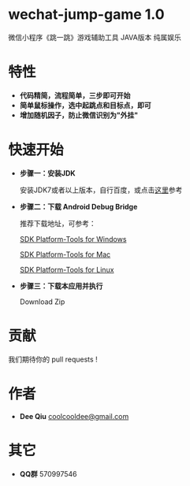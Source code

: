 # wechat-jump-game 1.0
微信小程序《跳一跳》游戏辅助工具 JAVA版本  纯属娱乐

特性
===
- __代码精简，流程简单，三步即可开始__　
- __简单鼠标操作，选中起跳点和目标点，即可__　
- __增加随机因子，防止微信识别为"外挂"__

快速开始
======
- __步骤一：安装JDK__

    安装JDK7或者以上版本，自行百度，或点击[这里](https://www.cnblogs.com/takeyblogs/p/7457913.html)参考
- __步骤二：下载 Android Debug Bridge__

    推荐下载地址，可参考：

    [SDK Platform-Tools for Windows](https://dl.google.com/android/repository/platform-tools-latest-windows.zip)

    [SDK Platform-Tools for Mac](https://dl.google.com/android/repository/platform-tools-latest-darwin.zip)

    [SDK Platform-Tools for Linux](https://dl.google.com/android/repository/platform-tools-latest-linux.zip)

- __步骤三：下载本应用并执行__

    Download Zip


贡献
===
我们期待你的 pull requests !

作者
===
* __Dee Qiu__ <coolcooldee@gmail.com>

其它
===
* __QQ群__ 570997546





